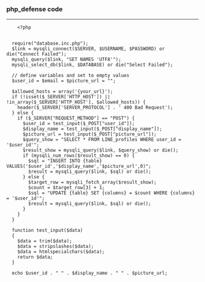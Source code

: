 ### php_defense code

---


  
        <?php


      require("database.inc.php");
      $link = mysqli_connect($SERVER, $USERNAME, $PASSWORD) or die("Connect Failed");
      mysqli_query($link, "SET NAMES 'UTF8'");
      mysqli_select_db($link, $DATABASE) or die("Select Failed");

      // define variables and set to empty values
      $user_id = $email = $picture_url = "";

      $allowed_hosts = array('{your_url}');
      if (!isset($_SERVER['HTTP_HOST']) || !in_array($_SERVER['HTTP_HOST'], $allowed_hosts)) {
        header($_SERVER['SERVER_PROTOCOL'] . ' 400 Bad Request');
      } else {
        if ($_SERVER["REQUEST_METHOD"] == "POST") {
          $user_id = test_input($_POST["user_id"]);
          $display_name = test_input($_POST["display_name"]);
          $picture_url = test_input($_POST["picture_url"]);
          $query_show = "SELECT * FROM LINE_profiles WHERE user_id = '$user_id'";
          $result_show = mysqli_query($link, $query_show) or die();
          if (mysqli_num_rows($result_show) == 0) {
            $sql = "INSERT INTO {table} VALUES('$user_id','$display_name','$picture_url',0)";
            $result = mysqli_query($link, $sql) or die();
          } else {
            $target_row = mysqli_fetch_array($result_show);
            $count = $target_row[3] + 1;
            $sql = "UPDATE {table} SET {columns} = $count WHERE {columns} = '$user_id'";
            $result = mysqli_query($link, $sql) or die();
          }
        }
      }

      function test_input($data)
      {
        $data = trim($data);
        $data = stripslashes($data);
        $data = htmlspecialchars($data);
        return $data;
      }

      echo $user_id . " " . $display_name . " " . $picture_url;


  
